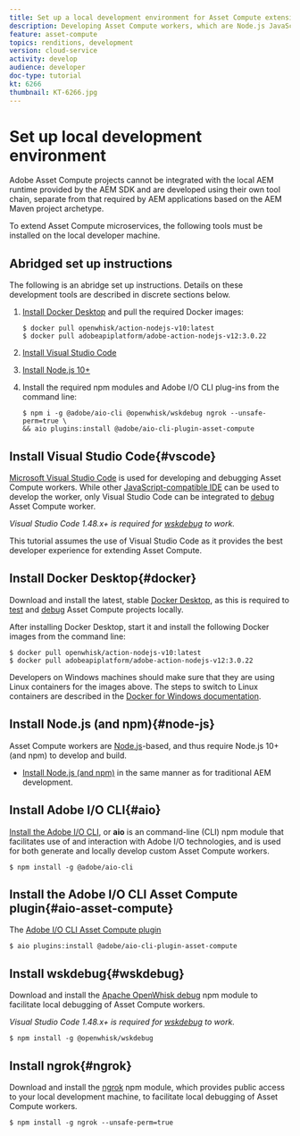 ```yaml
---
title: Set up a local development environment for Asset Compute extensibility
description: Developing Asset Compute workers, which are Node.js JavaScript applications, require specific development tooling that differs from traditional AEM development, ranging from Node.js and various npm modules to Docker Desktop and Microsoft Visual Studio Code.
feature: asset-compute
topics: renditions, development
version: cloud-service
activity: develop
audience: developer
doc-type: tutorial
kt: 6266
thumbnail: KT-6266.jpg
---
```


# Set up local development environment

Adobe Asset Compute projects cannot be integrated with the local AEM runtime provided by the AEM SDK and are developed using their own tool chain, separate from that required by AEM applications based on the AEM Maven project archetype.

To extend Asset Compute microservices, the following tools must be installed on the local developer machine.

## Abridged set up instructions

The following is an abridge set up instructions. Details on these development tools are described in discrete sections below.

1. [Install Docker Desktop](https://www.docker.com/products/docker-desktop) and pull the required Docker images:

    ```
    $ docker pull openwhisk/action-nodejs-v10:latest
    $ docker pull adobeapiplatform/adobe-action-nodejs-v12:3.0.22
    ```

1. [Install Visual Studio Code](https://code.visualstudio.com/download)
1. [Install Node.js 10+](../../local-development-environment/development-tools.md#node-js)
1.  Install the required npm modules and Adobe I/O CLI plug-ins from the command line:

    ```
    $ npm i -g @adobe/aio-cli @openwhisk/wskdebug ngrok --unsafe-perm=true \
    && aio plugins:install @adobe/aio-cli-plugin-asset-compute
    ```

## Install Visual Studio Code{#vscode}

[Microsoft Visual Studio Code](https://code.visualstudio.com/download) is used for developing and debugging Asset Compute workers. While other [JavaScript-compatible IDE](../../local-development-environment/development-tools.md#set-up-the-development-ide) can be used to develop the worker, only Visual Studio Code can be integrated to [debug](../test-debug/debug.md) Asset Compute worker.

_Visual Studio Code 1.48.x+ is required for [wskdebug](#wskdebug) to work._

This tutorial assumes the use of Visual Studio Code as it provides the best developer experience for extending Asset Compute.

## Install Docker Desktop{#docker}

Download and install the latest, stable [Docker Desktop](https://www.docker.com/products/docker-desktop), as this is required to [test](../test-debug/test.md) and [debug](../test-debug/debug.md) Asset Compute projects locally.

After installing Docker Desktop, start it and install the following Docker images from the command line:

```
$ docker pull openwhisk/action-nodejs-v10:latest
$ docker pull adobeapiplatform/adobe-action-nodejs-v12:3.0.22
```

Developers on Windows machines should make sure that they are using Linux containers for the images above. The steps to switch to Linux containers are described in the [Docker for Windows documentation](https://docs.docker.com/docker-for-windows/).

## Install Node.js (and npm){#node-js}

Asset Compute workers are [Node.js](https://nodejs.org/)-based, and thus require Node.js 10+ (and npm) to develop and build.

+ [Install Node.js (and npm)](../../local-development-environment/development-tools.md#node-js) in the same manner as for traditional AEM development.

## Install Adobe I/O CLI{#aio}

[Install the Adobe I/O CLI](../../local-development-environment/development-tools.md#aio-cli), or __aio__ is an command-line (CLI) npm module that facilitates use of and interaction with Adobe I/O technologies, and is used for both generate and locally develop custom Asset Compute workers. 

```
$ npm install -g @adobe/aio-cli
```

## Install the Adobe I/O CLI Asset Compute plugin{#aio-asset-compute}

The [Adobe I/O CLI Asset Compute plugin](https://github.com/adobe/aio-cli-plugin-asset-compute)

```
$ aio plugins:install @adobe/aio-cli-plugin-asset-compute
```

## Install wskdebug{#wskdebug}

Download and install the [Apache OpenWhisk debug](https://www.npmjs.com/package/@openwhisk/wskdebug) npm module to facilitate local debugging of Asset Compute workers.

_Visual Studio Code 1.48.x+ is required for [wskdebug](#wskdebug) to work._

```
$ npm install -g @openwhisk/wskdebug
```

## Install ngrok{#ngrok}

Download and install the [ngrok](https://www.npmjs.com/package/ngrok) npm module, which provides public access to your local development machine, to facilitate local debugging of Asset Compute workers.

```
$ npm install -g ngrok --unsafe-perm=true
```
